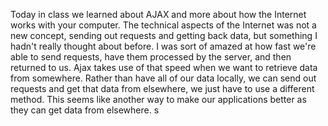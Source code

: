 Today in class we learned about AJAX and more about how the Internet works with your computer. The technical aspects of the Internet was not a new concept, sending out requests and getting back data, but something I hadn't really thought about before. I was sort of amazed at how fast we're able to send requests, have them processed by the server, and then returned to us. Ajax takes use of that speed when we want to retrieve data from somewhere. Rather than have all of our data locally, we can send out requests and get that data from elsewhere, we just have to use a different method. This seems like another way to make our applications better as they can get data from elsewhere. s
